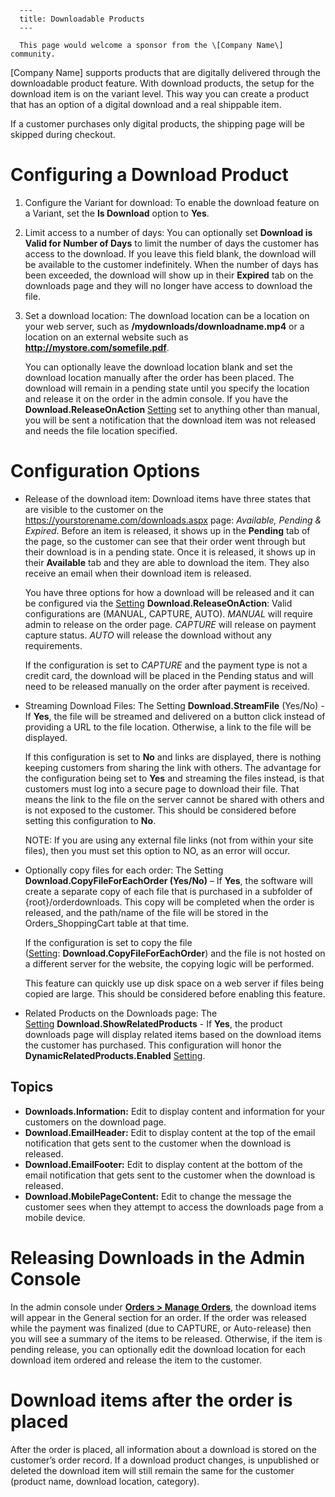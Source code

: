 
      ---
      title: Downloadable Products
      ---

      This page would welcome a sponsor from the \[Company Name\] community.

  
\[Company Name\] supports products that are digitally delivered through the downloadable product feature. With download products, the setup for the download item is on the variant level. This way you can create a product that has an option of a digital download and a real shippable item.  
  
If a customer purchases only digital products, the shipping page will be skipped during checkout.

Configuring a Download Product
==============================

1.  Configure the Variant for download: To enable the download feature on a Variant, set the **Is Download** option to **Yes**.
2.  Limit access to a number of days: You can optionally set **Download is Valid for Number of Days** to limit the number of days the customer has access to the download. If you leave this field blank, the download will be available to the customer indefinitely. When the number of days has been exceeded, the download will show up in their **Expired** tab on the downloads page and they will no longer have access to download the file.
3.  Set a download location: The download location can be a location on your web server, such as **/mydownloads/downloadname.mp4** or a location on an external website such as **http://mystore.com/somefile.pdf**.   
      
    You can optionally leave the download location blank and set the download location manually after the order has been placed. The download will remain in a pending state until you specify the location and release it on the order in the admin console. If you have the **Download.ReleaseOnAction** [Setting](default.aspx?pageid=settings) set to anything other than manual, you will be sent a notification that the download item was not released and needs the file location specified.

Configuration Options
=====================

*   Release of the download item: Download items have three states that are visible to the customer on the https://yourstorename.com/downloads.aspx page: _Available, Pending & Expired_. Before an item is released, it shows up in the **Pending** tab of the page, so the customer can see that their order went through but their download is in a pending state. Once it is released, it shows up in their **Available** tab and they are able to download the item. They also receive an email when their download item is released.  
      
    You have three options for how a download will be released and it can be configured via the [Setting](default.aspx?pageid=settings) **Download.ReleaseOnAction**: Valid configurations are (MANUAL, CAPTURE, AUTO). _MANUAL_ will require admin to release on the order page. _CAPTURE_ will release on payment capture status. _AUTO_ will release the download without any requirements.  
      
    If the configuration is set to _CAPTURE_ and the payment type is not a credit card, the download will be placed in the Pending status and will need to be released manually on the order after payment is received.  
      
    
*   Streaming Download Files: The Setting **Download.StreamFile** (Yes/No) - If **Yes**, the file will be streamed and delivered on a button click instead of providing a URL to the file location. Otherwise, a link to the file will be displayed.  
      
    If this configuration is set to **No** and links are displayed, there is nothing keeping customers from sharing the link with others. The advantage for the configuration being set to **Yes** and streaming the files instead, is that customers must log into a secure page to download their file. That means the link to the file on the server cannot be shared with others and is not exposed to the customer. This should be considered before setting this configuration to **No**.  
      
    NOTE: If you are using any external file links (not from within your site files), then you must set this option to NO, as an error will occur.
  
*   Optionally copy files for each order: The Setting **Download.CopyFileForEachOrder (Yes/No)** – If **Yes**, the software will create a separate copy of each file that is purchased in a subfolder of {root}/orderdownloads. This copy will be completed when the order is released, and the path/name of the file will be stored in the Orders\_ShoppingCart table at that time.  
      
    If the configuration is set to copy the file ([Setting](default.aspx?pageid=settings): **Download.CopyFileForEachOrder**) and the file is not hosted on a different server for the website, the copying logic will be performed.  
      
    This feature can quickly use up disk space on a web server if files being copied are large. This should be considered before enabling this feature.  
      
    
*   Related Products on the Downloads page: The [Setting](default.aspx?pageid=settings) **Download.ShowRelatedProducts** - If **Yes**, the product downloads page will display related items based on the download items the customer has purchased. This configuration will honor the **DynamicRelatedProducts.Enabled** [Setting](default.aspx?pageid=settings).

Topics
------

*   **Downloads.Information:** Edit to display content and information for your customers on the download page.
*   **Download.EmailHeader:** Edit to display content at the top of the email notification that gets sent to the customer when the download is released.
*   **Download.EmailFooter:** Edit to display content at the bottom of the email notification that gets sent to the customer when the download is released.
*   **Download.MobilePageContent:** Edit to change the message the customer sees when they attempt to access the downloads page from a mobile device.

Releasing Downloads in the Admin Console
========================================

In the admin console under **[Orders > Manage Orders](default.aspx?pageid=view_manage_orders)**, the download items will appear in the General section for an order. If the order was released while the payment was finalized (due to CAPTURE, or Auto-release) then you will see a summary of the items to be released. Otherwise, if the item is pending release, you can optionally edit the download location for each download item ordered and release the item to the customer.  

Download items after the order is placed
========================================

After the order is placed, all information about a download is stored on the customer’s order record. If a download product changes, is unpublished or deleted the download item will still remain the same for the customer (product name, download location, category).
      